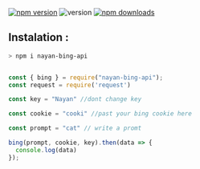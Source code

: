<a href="https://www.npmjs.com/package/nayan-server"><img alt="npm version" src="https://img.shields.io/npm/v/nayan-bing-api.svg?style=flat-square"></a>
<img alt="version" src="https://img.shields.io/github/package-json/v/MR-NAYAN-404/nayan-bing-api?label=github&style=flat-square">
<a href="https://www.npmjs.com/package/nayan-bing-api"><img src="https://img.shields.io/npm/dm/nayan-bing-api.svg?style=flat-square" alt="npm downloads"></a>

## Instalation :
```bash
> npm i nayan-bing-api
```


```js

const { bing } = require("nayan-bing-api");
const request = require('request')

const key = "Nayan" //dont change key

const cookie = "cooki" //past your bing cookie here

const prompt = "cat" // write a promt

bing(prompt, cookie, key).then(data => {
  console.log(data)
});
```
